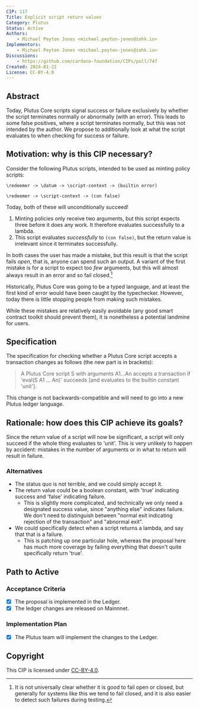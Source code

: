 ```yaml
---
CIP: 117
Title: Explicit script return values
Category: Plutus
Status: Active
Authors:
    - Michael Peyton Jones <michael.peyton-jones@iohk.io>
Implementors: 
    - Michael Peyton Jones <michael.peyton-jones@iohk.io>
Discussions:
    - https://github.com/cardano-foundation/CIPs/pull/747
Created: 2024-01-22
License: CC-BY-4.0
---
```


## Abstract

Today, Plutus Core scripts signal success or failure exclusively by whether the script terminates normally or abnormally (with an error).
This leads to some false positives, where a script terminates normally, but this was not intended by the author.
We propose to additionally look at what the script evaluates to when checking for success or failure.

## Motivation: why is this CIP necessary?

Consider the following Plutus scripts, intended to be used as minting policy scripts:

```
\redeemer -> \datum -> \script-context -> (builtin error)
```

```
\redeemer -> \script-context -> (con false)
```

Today, both of these will unconditionally succeed! 

1. Minting policies only receive two arguments, but this script expects three before it does any work. It therefore evaluates successfully to a lambda.
2. This script evaluates _successfully_ to `(con false)`, but the return value is irrelevant since it terminates successfully.

In both cases the user has made a mistake, but this result is that the script fails _open_, that is, anyone can spend such an output.
A variant of the first mistake is for a script to expect too _few_ arguments, but this will almost always result in an error and so fail closed.[^failing-open]

[^failing-open]: It is not universally clear whether it is good to fail open or closed, but generally for systems like this we tend to fail closed, and it is also easier to detect such failures during testing.

Historically, Plutus Core was going to be a typed language, and at least the first kind of error would have been caught by the typechecker. 
However, today there is little stopping people from making such mistakes.

While these mistakes are relatively easily avoidable (any good smart contract toolkit should prevent them), it is nonetheless a potential landmine for users.

## Specification

The specification for checking whether a Plutus Core script accepts a transaction changes as follows (the new part is in brackets):

> A Plutus Core script S with arguments A1...An accepts a transaction if 'eval(S A1 ... An)' succeeds [and evaluates to the builtin constant 'unit'].

This change is not backwards-compatible and will need to go into a new Plutus ledger language.

## Rationale: how does this CIP achieve its goals?

Since the return value of a script will now be significant, a script will only succeed if the whole thing evaluates to 'unit'.
This is very unlikely to happen by accident: mistakes in the number of arguments or in what to return will result in failure.

### Alternatives 

- The status quo is not terrible, and we could simply accept it.
- The return value could be a boolean constant, with 'true' indicating success and 'false' indicating failure.
    - This is slightly more complicated, and technically we only need a designated success value, since "anything else" indicates failure. We don't need to distinguish between "normal exit indicating rejection of the transaction" and "abnormal exit".
- We could specifically detect when a script returns a lambda, and say that that is a failure.
    - This is patching up one particular hole, whereas the proposal here has much more coverage by failing everything that doesn't quite specifically return 'true'.

## Path to Active

### Acceptance Criteria

- [x] The proposal is implemented in the Ledger.
- [x] The ledger changes are released on Mainnnet.

### Implementation Plan

- [x] The Plutus team will implement the changes to the Ledger.

## Copyright

This CIP is licensed under [CC-BY-4.0][].

[CC-BY-4.0]: https://creativecommons.org/licenses/by/4.0/legalcode
